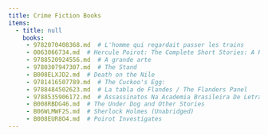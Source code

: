 ```yaml
---
title: Crime Fiction Books
items:
  - title: null
    books:
     - 9782070408368.md  # L'homme qui regardait passer les trains
     - 0063066734.md  # Hercule Poirot: The Complete Short Stories: A Hercule Poirot Collection with Foreword by Charles Todd (Hercule Poirot Mysteries) (Unabridged)
     - 9788520924556.md  # A grande arte
     - 9780307947307.md  # The Stand
     - B008ELXJD2.md  # Death on the Nile
     - 9781416507789.md  # The Cuckoo's Egg:
     - 9788484502623.md  # La tabla de Flandes / The Flanders Panel
     - 9788535906172.md  # Assassinatos Na Academia Brasileira De Letras
     - B008RBDG46.md  # The Under Dog and Other Stories
     - B06WLMWF2S.md  # Sherlock Holmes (Unabridged)
     - B008EUR8O4.md  # Poirot Investigates
---
```


